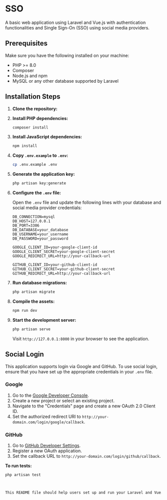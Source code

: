 # SSO

A basic web application using Laravel and Vue.js with authentication functionalities and Single Sign-On (SSO) using social media providers.

## Prerequisites

Make sure you have the following installed on your machine:

- PHP >= 8.0
- Composer
- Node.js and npm
- MySQL or any other database supported by Laravel

## Installation Steps

1. **Clone the repository:**

2. **Install PHP dependencies:**

    ```sh
    composer install
    ```

3. **Install JavaScript dependencies:**

    ```sh
    npm install
    ```

4. **Copy `.env.example` to `.env`:**

    ```sh
    cp .env.example .env
    ```

5. **Generate the application key:**

    ```sh
    php artisan key:generate
    ```

6. **Configure the `.env` file:**

    Open the `.env` file and update the following lines with your database and social media provider credentials:

    ```env
    DB_CONNECTION=mysql
    DB_HOST=127.0.0.1
    DB_PORT=3306
    DB_DATABASE=your_database
    DB_USERNAME=your_username
    DB_PASSWORD=your_password

    GOOGLE_CLIENT_ID=your-google-client-id
    GOOGLE_CLIENT_SECRET=your-google-client-secret
    GOOGLE_REDIRECT_URL=http://your-callback-url

    GITHUB_CLIENT_ID=your-github-client-id
    GITHUB_CLIENT_SECRET=your-github-client-secret
    GITHUB_REDIRECT_URL=http://your-callback-url
    ```

7. **Run database migrations:**

    ```sh
    php artisan migrate
    ```

8. **Compile the assets:**

    ```sh
    npm run dev
    ```

9. **Start the development server:**

    ```sh
    php artisan serve
    ```

    Visit `http://127.0.0.1:8000` in your browser to see the application.

## Social Login

This application supports login via Google and GitHub. To use social login, ensure that you have set up the appropriate credentials in your `.env` file.

### Google

1. Go to the [Google Developer Console](https://console.developers.google.com/).
2. Create a new project or select an existing project.
3. Navigate to the "Credentials" page and create a new OAuth 2.0 Client ID.
4. Set the authorized redirect URI to `http://your-domain.com/login/google/callback`.

### GitHub

1. Go to [GitHub Developer Settings](https://github.com/settings/developers).
2. Register a new OAuth application.
3. Set the callback URL to `http://your-domain.com/login/github/callback`.



**To run tests:**

```sh
php artisan test



This README file should help users set up and run your Laravel and Vue.js application with social authentication. Make sure to replace placeholders like `your_database`, `your_username`, `your_password`, `your-google-client-id`, `your-google-client-secret`, `your-callback-url`, `your-github-client-id`, and `your-github-client-secret` with the actual values.

